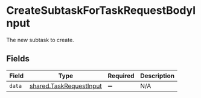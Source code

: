 # CreateSubtaskForTaskRequestBodyInput

The new subtask to create.


## Fields

| Field                                                              | Type                                                               | Required                                                           | Description                                                        |
| ------------------------------------------------------------------ | ------------------------------------------------------------------ | ------------------------------------------------------------------ | ------------------------------------------------------------------ |
| `data`                                                             | [shared.TaskRequestInput](../../models/shared/taskrequestinput.md) | :heavy_minus_sign:                                                 | N/A                                                                |
